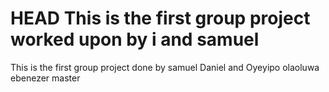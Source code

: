 HEAD
This is the first group project worked upon by i and samuel
=======
This is the first group project done by samuel Daniel and Oyeyipo olaoluwa ebenezer
master
